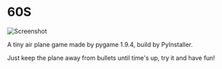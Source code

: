 # 60S

![Screenshot](https://github.com/shenjia/60s/raw/master/screenshot.png)

A tiny air plane game made by pygame 1.9.4, build by PyInstaller.

Just keep the plane away from bullets until time's up, try it and have fun!
